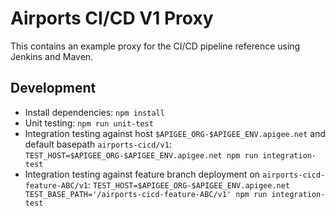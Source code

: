 # Airports CI/CD V1 Proxy

This contains an example proxy for the CI/CD pipeline reference using Jenkins and Maven.

## Development

-   Install dependencies: `npm install`
-   Unit testing: `npm run unit-test`
-   Integration testing against host `$APIGEE_ORG-$APIGEE_ENV.apigee.net` and default basepath `airports-cicd/v1`:
    `TEST_HOST=$APIGEE_ORG-$APIGEE_ENV.apigee.net npm run integration-test`
-   Integration testing against feature branch deployment on `airports-cicd-feature-ABC/v1`:
    `TEST_HOST=$APIGEE_ORG-$APIGEE_ENV.apigee.net TEST_BASE_PATH='/airports-cicd-feature-ABC/v1' npm run integration-test`
